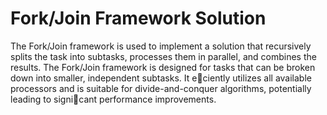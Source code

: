 #  Fork/Join Framework Solution

The Fork/Join framework is used to implement a solution that recursively splits the task
into subtasks, processes them in parallel, and combines the results.
The Fork/Join framework is designed for tasks that can be broken down into smaller,
independent subtasks. It eciently utilizes all available processors and is suitable for
divide-and-conquer algorithms, potentially leading to signicant performance improvements.